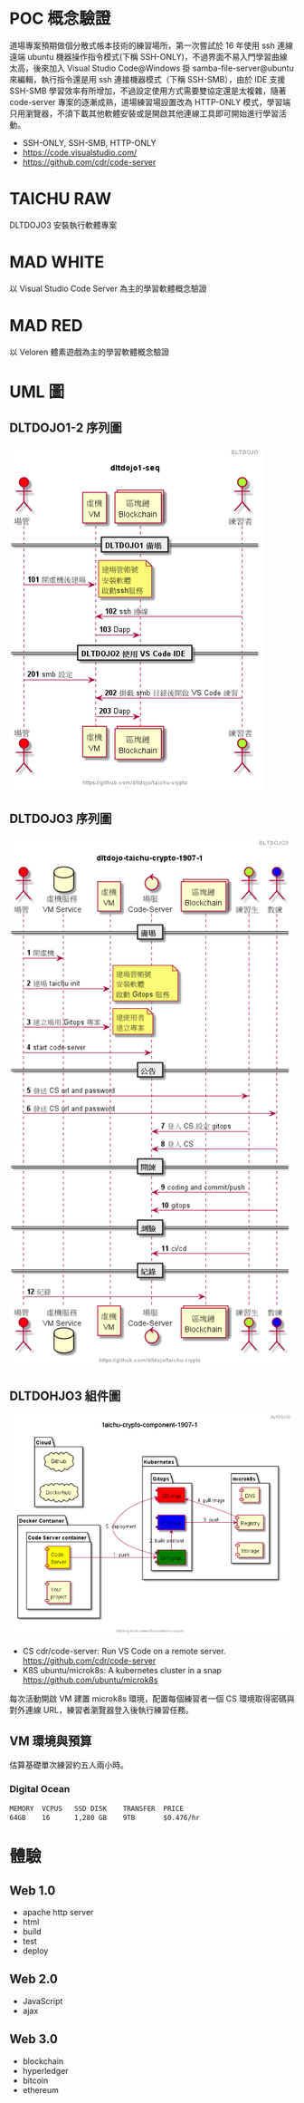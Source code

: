 # POC 概念驗證
<!-- toc -->

道場專案預期做個分散式帳本技術的練習場所，第一次嘗試於 16 年使用 ssh 連線遠端 ubuntu 機器操作指令模式(下稱 SSH-ONLY)，不過界面不易入門學習曲線太高，後來加入 Visual Studio Code@Windows 掛 samba-file-server@ubuntu 來編輯，執行指令還是用 ssh 連接機器模式（下稱 SSH-SMB），由於 IDE 支援 SSH-SMB 學習效率有所增加，不過設定使用方式需要雙協定還是太複雜，隨著 code-server 專案的逐漸成熟，道場練習場設置改為 HTTP-ONLY 模式，學習端只用瀏覽器，不須下載其他軟體安裝或是開啟其他連線工具即可開始進行學習活動。

- SSH-ONLY, SSH-SMB, HTTP-ONLY
- https://code.visualstudio.com/
- https://github.com/cdr/code-server


# TAICHU RAW

DLTDOJO3 安裝執行軟體專案

# MAD WHITE

以 Visual Studio Code Server 為主的學習軟體概念驗證

# MAD RED

以 Veloren 體素遊戲為主的學習軟體概念驗證

# UML 圖

## DLTDOJO1-2 序列圖

![](puml/dltdojo1-seq.png)

## DLTDOJO3 序列圖

![](puml/dltdojo-taichu-crypto-1907-1.png)

## DLTDOHJO3 組件圖

![](puml/taichu-crypto-component-1907-1.png)


- CS cdr/code-server: Run VS Code on a remote server. https://github.com/cdr/code-server
- K8S ubuntu/microk8s: A kubernetes cluster in a snap https://github.com/ubuntu/microk8s

每次活動開啟 VM 建置 microk8s 環境，配置每個練習者一個 CS 環境取得密碼與對外連線 URL，練習者瀏覽器登入後執行練習任務。

## VM 環境與預算

估算基礎單次練習約五人兩小時。

### Digital Ocean 

```
MEMORY  VCPUS   SSD DISK    TRANSFER  PRICE
64GB    16      1,280 GB    9TB	      $0.476/hr
```

# 體驗 

## Web 1.0

- apache http server
- html
- build 
- test
- deploy

## Web 2.0

- JavaScript
- ajax

## Web 3.0

- blockchain
- hyperledger 
- bitcoin
- ethereum

